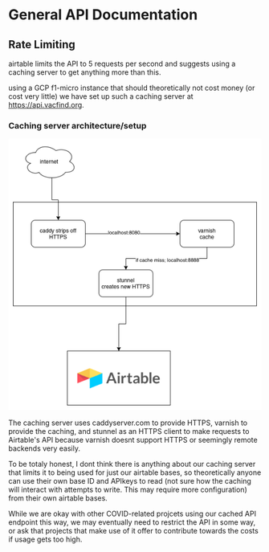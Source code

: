 ---
---

# General API Documentation


## Rate Limiting

airtable limits the API to 5 requests per second and suggests using a caching server to get anything more than this.

using a GCP f1-micro instance that should theoretically not cost money (or cost very little) we have set up such a caching server at https://api.vacfind.org. 

### Caching server architecture/setup
![VacFind API Data flow diagram](../static/API-Architecture.png)

The caching server uses caddyserver.com to provide HTTPS, varnish to provide the caching, and stunnel as an HTTPS client to make requests to Airtable's API because varnish doesnt support HTTPS or seemingly remote backends very easily.


To be totaly honest, I dont think there is anything about our caching server that limits it to being used for just our airtable bases, so theoretically anyone can use their own base ID and APIkeys to read (not sure how the caching will interact with attempts to write. This may require more configuration) from their own airtable bases.

While we are okay with other COVID-related projcets using our cached API endpoint this way, we may eventually need to restrict the API in some way, or ask that projects that make use of it offer to contribute towards the costs if usage gets too high.
